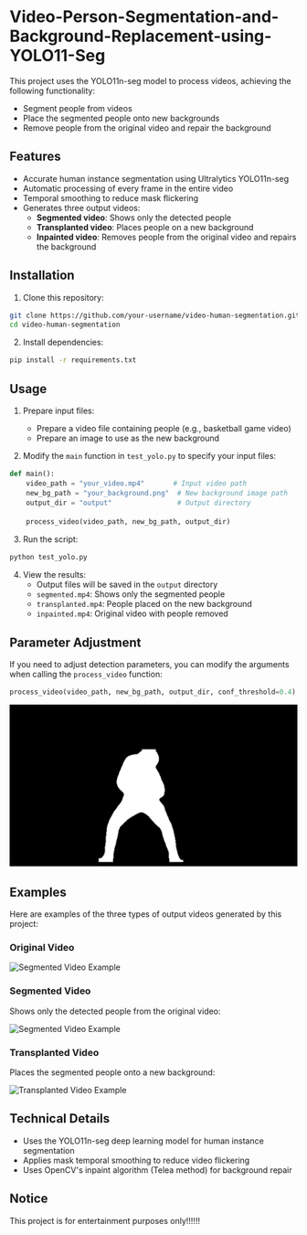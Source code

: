 # Video-Person-Segmentation-and-Background-Replacement-using-YOLO11-Seg

This project uses the YOLO11n-seg model to process videos, achieving the following functionality:
- Segment people from videos
- Place the segmented people onto new backgrounds
- Remove people from the original video and repair the background

## Features

- Accurate human instance segmentation using Ultralytics YOLO11n-seg
- Automatic processing of every frame in the entire video
- Temporal smoothing to reduce mask flickering
- Generates three output videos:
  - **Segmented video**: Shows only the detected people
  - **Transplanted video**: Places people on a new background
  - **Inpainted video**: Removes people from the original video and repairs the background

## Installation

1. Clone this repository:
```bash
git clone https://github.com/your-username/video-human-segmentation.git
cd video-human-segmentation
```

2. Install dependencies:
```bash
pip install -r requirements.txt
```

## Usage

1. Prepare input files:
   - Prepare a video file containing people (e.g., basketball game video)
   - Prepare an image to use as the new background

2. Modify the `main` function in `test_yolo.py` to specify your input files:
```python
def main():
    video_path = "your_video.mp4"       # Input video path
    new_bg_path = "your_background.png"  # New background image path
    output_dir = "output"                # Output directory
    
    process_video(video_path, new_bg_path, output_dir)
```

3. Run the script:
```bash
python test_yolo.py
```

4. View the results:
   - Output files will be saved in the `output` directory
   - `segmented.mp4`: Shows only the segmented people
   - `transplanted.mp4`: People placed on the new background
   - `inpainted.mp4`: Original video with people removed

## Parameter Adjustment

If you need to adjust detection parameters, you can modify the arguments when calling the `process_video` function:

```python
process_video(video_path, new_bg_path, output_dir, conf_threshold=0.4)  # Increase confidence threshold
```
![Segmented Video Example](./image/mask.png)

## Examples

Here are examples of the three types of output videos generated by this project:
### Original Video

![Segmented Video Example](./image/origin.gif)

### Segmented Video
Shows only the detected people from the original video:

![Segmented Video Example](./image/seg.gif)

### Transplanted Video
Places the segmented people onto a new background:

![Transplanted Video Example](./image/trans.gif)


## Technical Details

- Uses the YOLO11n-seg deep learning model for human instance segmentation
- Applies mask temporal smoothing to reduce video flickering
- Uses OpenCV's inpaint algorithm (Telea method) for background repair

## Notice
This project is for entertainment purposes only!!!!!!


